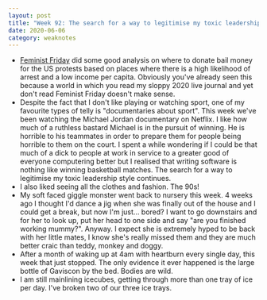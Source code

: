 ```yaml
---
layout: post
title: "Week 92: The search for a way to legitimise my toxic leadership style continues"
date: 2020-06-06
category: weaknotes
---
```

* [Feminist Friday](https://tinyletter.com/feministfriday/letters/feministfriday-episode-299-protest) did some good analysis on where to donate bail money for the US protests based on places where there is a high likelihood of arrest and a low income per capita. Obviously you've already seen this because a world in which you read my sloppy 2020 live journal and yet don't read Feminist Friday doesn't make sense.
* Despite the fact that I don't like playing or watching sport, one of my favourite types of telly is "documentaries about sport". This week we've been watching the Michael Jordan documentary on Netflix. I like how much of a ruthless bastard Michael is in the pursuit of winning. He is horrible to his teammates in order to prepare them for people being horrible to them on the court. I spent a while wondering if I could be that much of a dick to people at work in service to a greater good of everyone computering better but I realised that writing software is nothing like winning basketball matches. The search for a way to legitimise my toxic leadership style continues.
* I also liked seeing all the clothes and fashion. The 90s!
* My soft faced giggle monster went back to nursery this week. 4 weeks ago I thought I'd dance a jig when she was finally out of the house and I could get a break, but now I'm just... bored? I want to go downstairs and for her to look up, put her head to one side and say "are you finished working mummy?". Anyway. I expect she is extremely hyped to be back with her little mates, I know she's really missed them and they are much better craic than teddy, monkey and doggy.
* After a month of waking up at 4am with heartburn every single day, this week that just stopped. The only evidence it ever happened is the large bottle of Gaviscon by the bed. Bodies are wild.
* I am still mainlining icecubes, getting through more than one tray of ice per day. I've broken two of our three ice trays.
